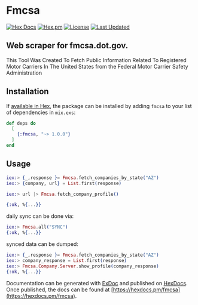 # Fmcsa


[![Hex Docs](https://img.shields.io/badge/hex-docs-lightgreen.svg)](https://hexdocs.pm/fmcsa/)
[![Hex.pm](https://img.shields.io/hexpm/dt/fmcsa.svg)](https://hex.pm/packages/fmcsa)
[![License](https://img.shields.io/hexpm/l/fmcsa.svg)](https://github.com/mithereal/ex_fmcsa/blob/master/LICENSE)
[![Last Updated](https://img.shields.io/github/last-commit/mithereal/ex_fmcsa.svg)](https://github.com/mithereal/ex_fmcsa/commits/master)

Web scraper for fmcsa.dot.gov.
-

This Tool Was Created To Fetch Public Information Related To Registered Motor Carriers In The United States from the Federal Motor Carrier Safety Administration

## Installation


If [available in Hex](https://hex.pm/docs/publish), the package can be installed
by adding `fmcsa` to your list of dependencies in `mix.exs`:

```elixir
def deps do
  [
    {:fmcsa, "~> 1.0.0"}
  ]
end
```

## Usage

```elixir
iex:> {_,response }= Fmcsa.fetch_companies_by_state("AZ")
iex:> {company, url} = List.first(response)

iex:> url |> Fmcsa.fetch_company_profile()

{:ok, %{...}} 
```

daily sync can be done via:

```elixir
iex:> Fmcsa.all("SYNC")
{:ok, %{...}}
```

synced data can be dumped:

```elixir
iex:> {_,response }= Fmcsa.fetch_companies_by_state("AZ")
iex:> company_response = List.first(response)
iex:> Fmcsa.Company.Server.show_profile(company_response)
{:ok, %{...}}
```


Documentation can be generated with [ExDoc](https://github.com/elixir-lang/ex_doc)
and published on [HexDocs](https://hexdocs.pm). Once published, the docs can
be found at [https://hexdocs.pm/fmcsa](https://hexdocs.pm/fmcsa).


